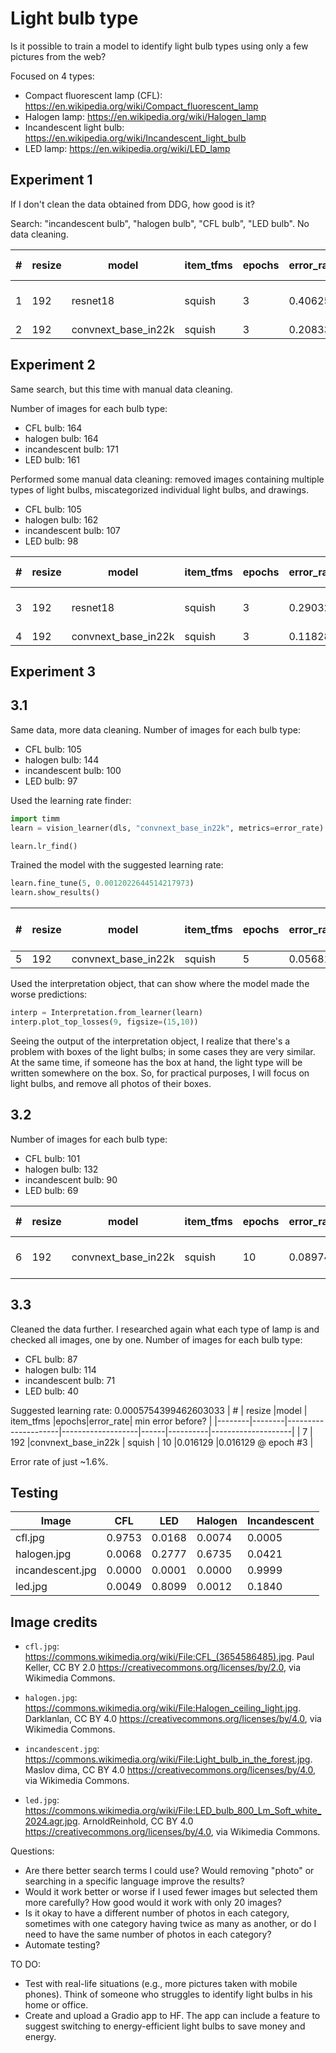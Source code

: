 # Light bulb type

Is it possible to train a model to identify light bulb types using only a few pictures from the web?

Focused on 4 types:
- Compact fluorescent lamp (CFL): https://en.wikipedia.org/wiki/Compact_fluorescent_lamp
- Halogen lamp: https://en.wikipedia.org/wiki/Halogen_lamp
- Incandescent light bulb: https://en.wikipedia.org/wiki/Incandescent_light_bulb
- LED lamp: https://en.wikipedia.org/wiki/LED_lamp

## Experiment 1
If I don't clean the data obtained from DDG, how good is it?

Search: "incandescent bulb", "halogen bulb", "CFL bulb", "LED bulb".
No data cleaning.

| # | resize |model                | item_tfms         |epochs|error_rate| min error before?  |
|---|--------|---------------------|-------------------|------|----------|--------------------|
| 1 | 192    | resnet18            | squish            |  3   | 0.406250 |0.364583 @ epoch #0 |
| 2 | 192    | convnext_base_in22k | squish            |  3   | 0.208333 |        -           |



## Experiment 2
Same search, but this time with manual data cleaning.

Number of images for each bulb type:
- CFL bulb: 164
- halogen bulb: 164
- incandescent bulb: 171
- LED bulb: 161

Performed some manual data cleaning: removed images containing multiple types of light bulbs, miscategorized individual light bulbs, and drawings.
- CFL bulb: 105
- halogen bulb: 162
- incandescent bulb: 107
- LED bulb: 98

| # | resize |model                | item_tfms         |epochs|error_rate| min error before?  |
|---|--------|---------------------|-------------------|------|----------|--------------------|
| 3 | 192    | resnet18            | squish            |  3   | 0.290323 |0.268817 @ epoch #1 |
| 4 | 192    | convnext_base_in22k | squish            |  3   | 0.118280 |        -           |


## Experiment 3
## 3.1
Same data, more data cleaning.
Number of images for each bulb type:
- CFL bulb: 105
- halogen bulb: 144
- incandescent bulb: 100
- LED bulb: 97

Used the learning rate finder: 
```python
import timm
learn = vision_learner(dls, "convnext_base_in22k", metrics=error_rate)

learn.lr_find()
```

Trained the model with the suggested learning rate:
```python
learn.fine_tune(5, 0.0012022644514217973)
learn.show_results()
```

| # | resize |model                | item_tfms         |epochs|error_rate| min error before?  |
|---|--------|---------------------|-------------------|------|----------|--------------------|
| 5 | 192    |convnext_base_in22k  | squish            |  5   | 0.056818 |-                   |

Used the interpretation object, that can show where the model made the worse predictions:
```python
interp = Interpretation.from_learner(learn)
interp.plot_top_losses(9, figsize=(15,10))
```

Seeing the output of the interpretation object, I realize that there's a problem with boxes of the light bulbs; in some cases they are very similar. At the same time, if someone has the box at hand, the light type will be written somewhere on the box. So, for practical purposes, I will focus on light bulbs, and remove all photos of their boxes.

## 3.2
Number of images for each bulb type:
- CFL bulb: 101
- halogen bulb: 132
- incandescent bulb: 90
- LED bulb: 69

| #      | resize |model                | item_tfms         |epochs|error_rate| min error before?  |
|--------|--------|---------------------|-------------------|------|----------|--------------------|
| 6      | 192    |convnext_base_in22k  | squish            |  10  | 0.089744 |0.089744 @ epoch #6 |


## 3.3 
Cleaned the data further. I researched again what each type of lamp is and checked all images, one by one.
Number of images for each bulb type:
- CFL bulb: 87
- halogen bulb: 114
- incandescent bulb: 71
- LED bulb: 40

Suggested learning rate: 0.0005754399462603033
| #      | resize |model                | item_tfms         |epochs|error_rate| min error before?  |
|--------|--------|---------------------|-------------------|------|----------|--------------------|
| 7      | 192    |convnext_base_in22k  | squish            |  10  |0.016129  |0.016129 @ epoch #3 |

Error rate of just ~1.6%.

## Testing

| Image             | CFL     | LED     | Halogen | Incandescent |
|-------------------|---------|---------|---------|--------------|
| cfl.jpg           | 0.9753  | 0.0168  | 0.0074  | 0.0005       |
| halogen.jpg       | 0.0068  | 0.2777  | 0.6735  | 0.0421       |
| incandescent.jpg  | 0.0000  | 0.0001  | 0.0000  | 0.9999       |
| led.jpg           | 0.0049  | 0.8099  | 0.0012  | 0.1840       |


## Image credits
- `cfl.jpg`: https://commons.wikimedia.org/wiki/File:CFL_(3654586485).jpg. Paul Keller, CC BY 2.0 <https://creativecommons.org/licenses/by/2.0>, via Wikimedia Commons.

- `halogen.jpg`: https://commons.wikimedia.org/wiki/File:Halogen_ceiling_light.jpg. Darklanlan, CC BY 4.0 <https://creativecommons.org/licenses/by/4.0>, via Wikimedia Commons.

- `incandescent.jpg`: https://commons.wikimedia.org/wiki/File:Light_bulb_in_the_forest.jpg. Maslov dima, CC BY 4.0 <https://creativecommons.org/licenses/by/4.0>, via Wikimedia Commons.

- `led.jpg`: https://commons.wikimedia.org/wiki/File:LED_bulb_800_Lm_Soft_white_2024.agr.jpg. ArnoldReinhold, CC BY 4.0 <https://creativecommons.org/licenses/by/4.0>, via Wikimedia Commons.


Questions:
- Are there better search terms I could use? Would removing "photo" or searching in a specific language improve the results?
- Would it work better or worse if I used fewer images but selected them more carefully? How good would it work with only 20 images?
- Is it okay to have a different number of photos in each category, sometimes with one category having twice as many as another, or do I need to have the same number of photos in each category?
- Automate testing?

TO DO:
- Test with real-life situations (e.g., more pictures taken with mobile phones). Think of someone who struggles to identify light bulbs in his home or office.
- Create and upload a Gradio app to HF. The app can include a feature to suggest switching to energy-efficient light bulbs to save money and energy.


